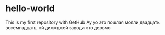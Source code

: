 # hello-world
This is my first repository with GetHub
Ay yo это пошлая молли двадцать восемнадцать, эй диж=джей заводи это дерьмо

